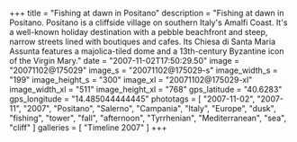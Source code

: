 +++
title = "Fishing at dawn in Positano"
description = "Fishing at dawn in Positano. Positano is a cliffside village on southern Italy's Amalfi Coast. It's a well-known holiday destination with a pebble beachfront and steep, narrow streets lined with boutiques and cafes. Its Chiesa di Santa Maria Assunta features a majolica-tiled dome and a 13th-century Byzantine icon of the Virgin Mary."
date = "2007-11-02T17:50:29.50"
image = "20071102@175029"
image_s = "20071102@175029-s"
image_width_s = "199"
image_height_s = "300"
image_xl = "20071102@175029-xl"
image_width_xl = "511"
image_height_xl = "768"
gps_latitude = "40.6283"
gps_longitude = "14.485044444445"
phototags = [ "2007-11-02", "2007-11", "2007", "Positano", "Salerno", "Campania", "Italy", "Europe", "dusk", "fishing", "tower", "fall", "afternoon", "Tyrrhenian", "Mediterranean", "sea", "cliff" ]
galleries = [ "Timeline 2007" ]
+++
